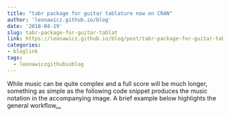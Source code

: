 ```yaml
---
title: "tabr package for guitar tablature now on CRAN"
author: 'leonawicz.github.io/blog'
date: '2018-04-19'
slug: tabr-package-for-guitar-tablat
link: https://leonawicz.github.io/blog/post/tabr-package-for-guitar-tablature-now-on-cran/
categories:
- bloglink
tags:
  - leonawiczgithubioblog
---
```


While music can be quite complex and a full score will be much longer, something as simple as the following code snippet produces the music notation in the accompanying image. A brief example below highlights the general workflow[... <i class="fas fa-external-link-alt"></i>](https://leonawicz.github.io/blog/post/tabr-package-for-guitar-tablature-now-on-cran/)

